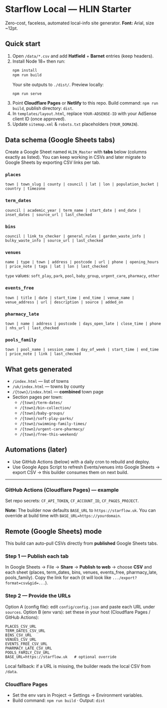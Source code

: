 # Starflow Local — HLIN Starter

Zero-cost, faceless, automated local-info site generator. **Font:** Arial, size ~12pt.

## Quick start
1. Open `/data/*.csv` and add **Hatfield** + **Barnet** entries (keep headers).
2. Install Node 18+ then run:
   ```bash
   npm install
   npm run build
   ```
   Your site outputs to `./dist/`. Preview locally:
   ```bash
   npm run serve
   ```
3. Point **Cloudflare Pages** or **Netlify** to this repo. Build command: `npm run build`, publish directory: `dist`.
4. In `templates/layout.html`, replace `YOUR-ADSENSE-ID` with your AdSense client ID (once approved).
5. Update `sitemap.xml` & `robots.txt` placeholders (`YOUR_DOMAIN`).

## Data schema (Google Sheets tabs)
Create a Google Sheet named `HLIN_Master` with **tabs** below (columns exactly as listed). You can keep working in CSVs and later migrate to Google Sheets by exporting CSV links per tab.

### `places`
```
town | town_slug | county | council | lat | lon | population_bucket | country | timezone
```

### `term_dates`
```
council | academic_year | term_name | start_date | end_date | inset_dates | source_url | last_checked
```

### `bins`
```
council | link_to_checker | general_rules | garden_waste_info | bulky_waste_info | source_url | last_checked
```

### `venues`
```
name | type | town | address | postcode | url | phone | opening_hours | price_note | tags | lat | lon | last_checked
```
`type` values: `soft_play`, `park`, `pool`, `baby_group`, `urgent_care`, `pharmacy`, `other`

### `events_free`
```
town | title | date | start_time | end_time | venue_name | venue_address | url | description | source | added_on
```

### `pharmacy_late`
```
town | name | address | postcode | days_open_late | close_time | phone | nhs_url | last_checked
```

### `pools_family`
```
town | pool_name | session_name | day_of_week | start_time | end_time | price_note | link | last_checked
```

## What gets generated
- `/index.html` — list of towns
- `/uk/index.html` — towns by county
- `/{town}/index.html` — **combined** town page
- Section pages per town:
  - `/{town}/term-dates/`
  - `/{town}/bin-collection/`
  - `/{town}/baby-groups/`
  - `/{town}/soft-play-parks/`
  - `/{town}/swimming-family-times/`
  - `/{town}/urgent-care-pharmacy/`
  - `/{town}/free-this-weekend/`

## Automations (later)
- Use GitHub Actions (below) with a daily cron to rebuild and deploy.
- Use Google Apps Script to refresh Events/venues into Google Sheets → export CSV → this builder consumes them on next build.

---

### GitHub Actions (Cloudflare Pages) — example
Set repo secrets: `CF_API_TOKEN`, `CF_ACCOUNT_ID`, `CF_PAGES_PROJECT`.


**Note:** The builder now defaults `BASE_URL` to `https://starflow.uk`. You can override at build time with `BASE_URL=https://yourdomain`.


## Remote (Google Sheets) mode
This build can auto-pull CSVs directly from **published** Google Sheets tabs.

### Step 1 — Publish each tab
In Google Sheets → File → **Share** → **Publish to web** → choose **CSV** and each sheet (places, term_dates, bins, venues, events_free, pharmacy_late, pools_family). Copy the link for each (it will look like `.../export?format=csv&gid=...`).

### Step 2 — Provide the URLs
Option A (config file): edit `config/config.json` and paste each URL under `sources`.
Option B (env vars): set these in your host (Cloudflare Pages / GitHub Actions):
```
PLACES_CSV_URL
TERM_DATES_CSV_URL
BINS_CSV_URL
VENUES_CSV_URL
EVENTS_FREE_CSV_URL
PHARMACY_LATE_CSV_URL
POOLS_FAMILY_CSV_URL
BASE_URL=https://starflow.uk   # optional override
```

Local fallback: if a URL is missing, the builder reads the local CSV from `/data`.

### Cloudflare Pages
- Set the env vars in Project → Settings → Environment variables.
- Build command: `npm run build`  ·  Output: `dist`

